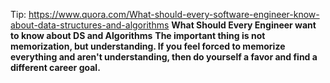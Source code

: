 Tip:
https://www.quora.com/What-should-every-software-engineer-know-about-data-structures-and-algorithms
**What Should Every Engineer want to know about DS and Algorithms**
**The important thing is not memorization, but understanding. If you feel forced to memorize everything and aren't understanding, then do yourself a favor and find a different career goal.**

